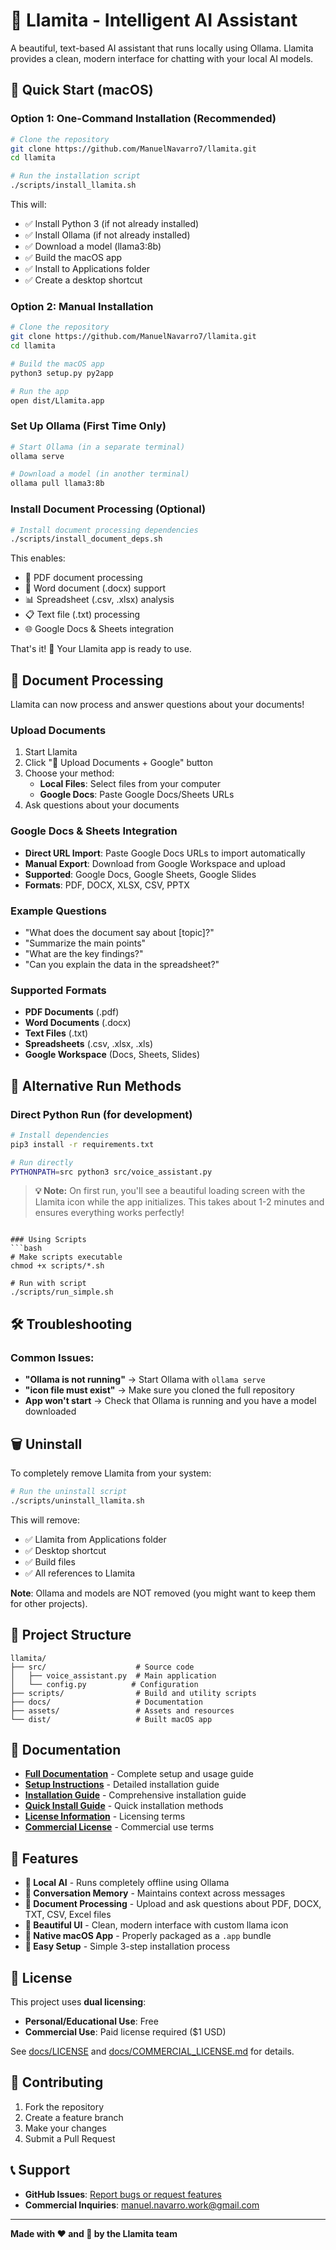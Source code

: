 # 🦙 Llamita - Intelligent AI Assistant

A beautiful, text-based AI assistant that runs locally using Ollama. Llamita provides a clean, modern interface for chatting with your local AI models.

## 🚀 Quick Start (macOS)

### Option 1: One-Command Installation (Recommended)
```bash
# Clone the repository
git clone https://github.com/ManuelNavarro7/llamita.git
cd llamita

# Run the installation script
./scripts/install_llamita.sh
```

This will:
- ✅ Install Python 3 (if not already installed)
- ✅ Install Ollama (if not already installed)
- ✅ Download a model (llama3:8b)
- ✅ Build the macOS app
- ✅ Install to Applications folder
- ✅ Create a desktop shortcut

### Option 2: Manual Installation
```bash
# Clone the repository
git clone https://github.com/ManuelNavarro7/llamita.git
cd llamita

# Build the macOS app
python3 setup.py py2app

# Run the app
open dist/Llamita.app
```

### Set Up Ollama (First Time Only)
```bash
# Start Ollama (in a separate terminal)
ollama serve

# Download a model (in another terminal)
ollama pull llama3:8b
```

### Install Document Processing (Optional)
```bash
# Install document processing dependencies
./scripts/install_document_deps.sh
```

This enables:
- 📄 PDF document processing
- 📝 Word document (.docx) support
- 📊 Spreadsheet (.csv, .xlsx) analysis
- 📋 Text file (.txt) processing
- 🌐 Google Docs & Sheets integration

That's it! 🎉 Your Llamita app is ready to use.

## 📄 Document Processing

Llamita can now process and answer questions about your documents!

### Upload Documents
1. Start Llamita
2. Click "📄 Upload Documents + Google" button
3. Choose your method:
   - **Local Files**: Select files from your computer
   - **Google Docs**: Paste Google Docs/Sheets URLs
4. Ask questions about your documents

### Google Docs & Sheets Integration
- **Direct URL Import**: Paste Google Docs URLs to import automatically
- **Manual Export**: Download from Google Workspace and upload
- **Supported**: Google Docs, Google Sheets, Google Slides
- **Formats**: PDF, DOCX, XLSX, CSV, PPTX

### Example Questions
- "What does the document say about [topic]?"
- "Summarize the main points"
- "What are the key findings?"
- "Can you explain the data in the spreadsheet?"

### Supported Formats
- **PDF Documents** (.pdf)
- **Word Documents** (.docx)
- **Text Files** (.txt)
- **Spreadsheets** (.csv, .xlsx, .xls)
- **Google Workspace** (Docs, Sheets, Slides)

## 🔧 Alternative Run Methods

### Direct Python Run (for development)
```bash
# Install dependencies
pip3 install -r requirements.txt

# Run directly
PYTHONPATH=src python3 src/voice_assistant.py
```

> **💡 Note:** On first run, you'll see a beautiful loading screen with the Llamita icon while the app initializes. This takes about 1-2 minutes and ensures everything works perfectly!
```

### Using Scripts
```bash
# Make scripts executable
chmod +x scripts/*.sh

# Run with script
./scripts/run_simple.sh
```

## 🛠️ Troubleshooting

### Common Issues:
- **"Ollama is not running"** → Start Ollama with `ollama serve`
- **"icon file must exist"** → Make sure you cloned the full repository
- **App won't start** → Check that Ollama is running and you have a model downloaded

## 🗑️ Uninstall

To completely remove Llamita from your system:

```bash
# Run the uninstall script
./scripts/uninstall_llamita.sh
```

This will remove:
- ✅ Llamita from Applications folder
- ✅ Desktop shortcut
- ✅ Build files
- ✅ All references to Llamita

**Note**: Ollama and models are NOT removed (you might want to keep them for other projects).

## 📁 Project Structure

```
llamita/
├── src/                    # Source code
│   ├── voice_assistant.py  # Main application
│   └── config.py          # Configuration
├── scripts/                # Build and utility scripts  
├── docs/                   # Documentation
├── assets/                 # Assets and resources
└── dist/                   # Built macOS app
```

## 📖 Documentation

- **[Full Documentation](docs/README.md)** - Complete setup and usage guide
- **[Setup Instructions](docs/SETUP_INSTRUCTIONS.md)** - Detailed installation guide
- **[Installation Guide](docs/INSTALLATION_GUIDE.md)** - Comprehensive installation guide
- **[Quick Install Guide](docs/QUICK_INSTALL.md)** - Quick installation methods
- **[License Information](docs/LICENSE)** - Licensing terms
- **[Commercial License](docs/COMMERCIAL_LICENSE.md)** - Commercial use terms

## 🎯 Features

- **🤖 Local AI** - Runs completely offline using Ollama
- **💬 Conversation Memory** - Maintains context across messages
- **📄 Document Processing** - Upload and ask questions about PDF, DOCX, TXT, CSV, Excel files
- **🎨 Beautiful UI** - Clean, modern interface with custom llama icon
- **📱 Native macOS App** - Properly packaged as a `.app` bundle
- **🚀 Easy Setup** - Simple 3-step installation process

## 📝 License

This project uses **dual licensing**:
- **Personal/Educational Use**: Free
- **Commercial Use**: Paid license required ($1 USD)

See [docs/LICENSE](docs/LICENSE) and [docs/COMMERCIAL_LICENSE.md](docs/COMMERCIAL_LICENSE.md) for details.

## 🤝 Contributing

1. Fork the repository
2. Create a feature branch
3. Make your changes
4. Submit a Pull Request

## 📞 Support

- **GitHub Issues**: [Report bugs or request features](https://github.com/ManuelNavarro7/llamita/issues)
- **Commercial Inquiries**: manuel.navarro.work@gmail.com

---

**Made with ❤️ and 🦙 by the Llamita team**
